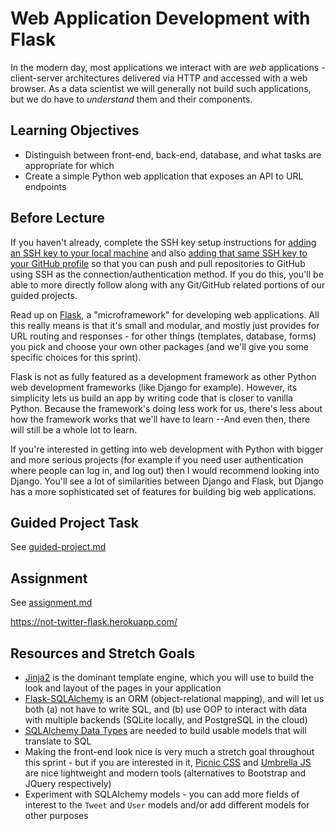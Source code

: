 # Web Application Development with Flask

In the modern day, most applications we interact with are *web* applications -
client-server architectures delivered via HTTP and accessed with a web browser.
As a data scientist we will generally not build such applications, but we do
have to *understand* them and their components.

## Learning Objectives

- Distinguish between front-end, back-end, database, and what tasks are
  appropriate for which
- Create a simple Python web application that exposes an API to URL endpoints

## Before Lecture

If you haven't already, complete the SSH key setup instructions for [adding an SSH key to your local machine](https://docs.github.com/en/authentication/connecting-to-github-with-ssh/generating-a-new-ssh-key-and-adding-it-to-the-ssh-agent) and also [adding that same SSH key to your GitHub profile](https://docs.github.com/en/authentication/connecting-to-github-with-ssh/adding-a-new-ssh-key-to-your-github-account) so that you can push and pull repositories to GitHub using SSH as the connection/authentication method. If you do this, you'll be able to more directly follow along with any Git/GitHub related portions of our guided projects. 

Read up on [Flask](http://flask.pocoo.org/), a "microframework" for developing
web applications. All this really means is that it's small and modular, and
mostly just provides for URL routing and responses - for other things
(templates, database, forms) you pick and choose your own other packages (and
we'll give you some specific choices for this sprint).

Flask is not as fully featured as a development framework as other Python web development frameworks (like Django for example). However, its simplicity lets us build an app by writing code that is closer to vanilla Python. Because the framework's doing less work for us, there's less about how the framework works that we'll have to learn --And even then, there will still be a whole lot to learn.

If you're interested in getting into web development with Python with bigger and more serious projects (for example if you need user authentication where people can log in, and log out) then I would recommend looking into Django. You'll see a lot of similarities between Django and Flask, but Django has a more sophisticated set of features for building big web applications.

## Guided Project Task

See [guided-project.md](https://github.com/LambdaSchool/DS-Unit-3-Sprint-3-Productization-and-Cloud/blob/master/module1-web-application-development-with-flask/guided-project.md)

## Assignment

See [assignment.md](https://github.com/LambdaSchool/DS-Unit-3-Sprint-3-Productization-and-Cloud/blob/master/module1-web-application-development-with-flask/assignment.md)

https://not-twitter-flask.herokuapp.com/

## Resources and Stretch Goals

- [Jinja2](http://jinja.pocoo.org/) is the dominant template engine, which you
  will use to build the look and layout of the pages in your application
- [Flask-SQLAlchemy](http://flask-sqlalchemy.pocoo.org/2.3/) is an ORM
  (object-relational mapping), and will let us both (a) not have to write SQL,
  and (b) use OOP to interact with data with multiple backends (SQLite locally,
  and PostgreSQL in the cloud)
- [SQLAlchemy Data Types](https://docs.sqlalchemy.org/en/latest/core/type_basics.html) are needed
  to build usable models that will translate to SQL
- Making the front-end look nice is very much a stretch goal throughout this
  sprint - but if you are interested in it, [Picnic CSS](https://picnicss.com/)
  and [Umbrella JS](https://umbrellajs.com/) are nice lightweight and modern
  tools (alternatives to Bootstrap and JQuery respectively)
- Experiment with SQLAlchemy models - you can add more fields of interest to the
  `Tweet` and `User` models and/or add different models for other purposes
